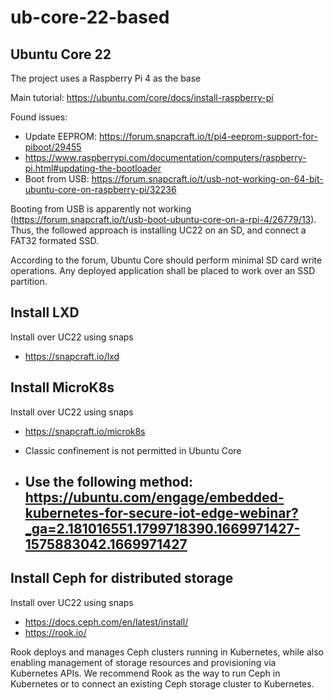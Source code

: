# ub-core-22-based

## Ubuntu Core 22

The project uses a Raspberry Pi 4 as the base

Main tutorial: https://ubuntu.com/core/docs/install-raspberry-pi

Found issues:
- Update EEPROM: https://forum.snapcraft.io/t/pi4-eeprom-support-for-piboot/29455
- https://www.raspberrypi.com/documentation/computers/raspberry-pi.html#updating-the-bootloader
- Boot from USB: https://forum.snapcraft.io/t/usb-not-working-on-64-bit-ubuntu-core-on-raspberry-pi/32236


Booting from USB is apparently not working (https://forum.snapcraft.io/t/usb-boot-ubuntu-core-on-a-rpi-4/26779/13). Thus, the followed approach is installing UC22 on an SD, and connect a FAT32 formated SSD.

According to the forum, Ubuntu Core should perform minimal SD card write operations. Any deployed application shall be placed to work over an SSD partition.

## Install LXD

Install over UC22 using snaps
- https://snapcraft.io/lxd

## Install MicroK8s

Install over UC22 using snaps
- https://snapcraft.io/microk8s

- Classic confinement is not permitted in Ubuntu Core
- Use the following method: https://ubuntu.com/engage/embedded-kubernetes-for-secure-iot-edge-webinar?_ga=2.181016551.1799718390.1669971427-1575883042.1669971427
  - 

## Install Ceph for distributed storage

Install over UC22 using snaps
- https://docs.ceph.com/en/latest/install/
- https://rook.io/

Rook deploys and manages Ceph clusters running in Kubernetes, while also enabling management of storage resources and provisioning via Kubernetes APIs. We recommend Rook as the way to run Ceph in Kubernetes or to connect an existing Ceph storage cluster to Kubernetes.



